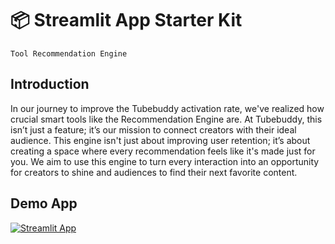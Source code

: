 # 📦 Streamlit App Starter Kit 
```
Tool Recommendation Engine
```

## Introduction

In our journey to improve the Tubebuddy activation rate, we've realized how crucial smart tools like the Recommendation Engine are. At Tubebuddy, this isn’t just a feature; it’s our mission to connect creators with their ideal audience. This engine isn't just about improving user retention; it’s about creating a space where every recommendation feels like it's made just for you. We aim to use this engine to turn every interaction into an opportunity for creators to shine and audiences to find their next favorite content.

## Demo App

[![Streamlit App](https://static.streamlit.io/badges/streamlit_badge_black_white.svg)](https://ml-model-builder-template.streamlit.app/)
